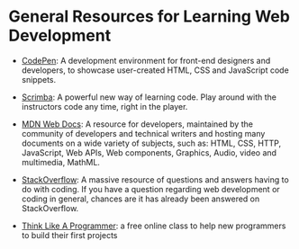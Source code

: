# General Resources for Learning Web Development

- [CodePen](https://www.codepen.io/): A development environment for front-end designers and developers, to showcase user-created HTML, CSS and JavaScript code snippets.

- [Scrimba](https://scrimba.com/): A powerful new way of learning code. Play around with the instructors code any time, right in the player.

- [MDN Web Docs](https://developer.mozilla.org/en-US/): A resource for developers, maintained by the community of developers and technical writers and hosting many documents on a wide variety of subjects, such as: HTML, CSS, HTTP, JavaScript, Web APIs, Web components, Graphics, Audio, video and multimedia, MathML.

- [StackOverflow](https://stackoverflow.com/): A massive resource of questions and answers having to do with coding. If you have a question regarding web development or coding in general, chances are it has already been answered on StackOverflow.

- [Think Like A Programmer](https://thecodingclassroom.teachable.com/p/think-like-a-programmer): a free online class to help new programmers to build their first projects

